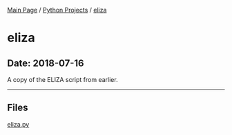 [Main Page](/) / [Python Projects](/python) / [eliza](/python/2018-07-16_eliza)

# eliza

## Date: 2018-07-16

A copy of the ELIZA script from earlier.

-----

## Files

[eliza.py](eliza.py)